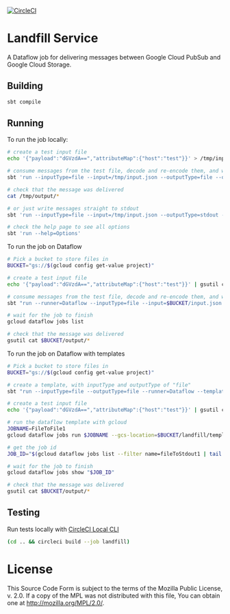 [![CircleCI](https://circleci.com/gh/mozilla/gcp-ingestion/tree/master.svg?style=svg)](https://circleci.com/gh/mozilla/gcp-ingestion/tree/master)

# Landfill Service

A Dataflow job for delivering messages between Google Cloud PubSub and Google
Cloud Storage.

## Building

```bash
sbt compile
```

## Running

To run the job locally:

```bash
# create a test input file
echo '{"payload":"dGVzdA==","attributeMap":{"host":"test"}}' > /tmp/input.json

# consume messages from the test file, decode and re-encode them, and write to a directory
sbt 'run --inputType=file --input=/tmp/input.json --outputType=file --output=/tmp/output'

# check that the message was delivered
cat /tmp/output/*

# or just write messages straight to stdout
sbt 'run --inputType=file --input=/tmp/input.json --outputType=stdout --output='

# check the help page to see all options
sbt 'run --help=Options'
```

To run the job on Dataflow

```bash
# Pick a bucket to store files in
BUCKET="gs://$(gcloud config get-value project)"

# create a test input file
echo '{"payload":"dGVzdA==","attributeMap":{"host":"test"}}' | gsutil cp - $BUCKET/input.json

# consume messages from the test file, decode and re-encode them, and write to a bucket
sbt "run --runner=Dataflow --inputType=file --input=$BUCKET/input.json --outputType=file --output=$BUCKET/output/"

# wait for the job to finish
gcloud dataflow jobs list

# check that the message was delivered
gsutil cat $BUCKET/output/*
```

To run the job on Dataflow with templates

```bash
# Pick a bucket to store files in
BUCKET="gs://$(gcloud config get-value project)"

# create a template, with inputType and outputType of "file"
sbt "run --inputType=file --outputType=file --runner=Dataflow --templateLocation=$BUCKET/landfill/templates/FileToFile --stagingLocation=$BUCKET/landfill/staging"

# create a test input file
echo '{"payload":"dGVzdA==","attributeMap":{"host":"test"}}' | gsutil cp - $BUCKET/input.json

# run the dataflow template with gcloud
JOBNAME=FileToFile1
gcloud dataflow jobs run $JOBNAME --gcs-location=$BUCKET/landfill/templates/FileToFile --parameters "input=$BUCKET/input.json,output=$BUCKET/output/"

# get the job id
JOB_ID="$(gcloud dataflow jobs list --filter name=fileToStdout1 | tail -1 | cut -d' ' -f1)"

# wait for the job to finish
gcloud dataflow jobs show "$JOB_ID"

# check that the message was delivered
gsutil cat $BUCKET/output/*
```

## Testing

Run tests locally with [CircleCI Local CLI](https://circleci.com/docs/2.0/local-cli/#installing-the-circleci-local-cli-on-macos-and-linux-distros)

```bash
(cd .. && circleci build --job landfill)
```

# License

This Source Code Form is subject to the terms of the Mozilla Public
License, v. 2.0. If a copy of the MPL was not distributed with this
file, You can obtain one at http://mozilla.org/MPL/2.0/.
